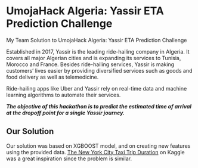 # UmojaHack Algeria: Yassir ETA Prediction Challenge
 My Team Solution to UmojaHack Algeria: Yassir ETA Prediction Challenge
 
 Established in 2017, Yassir is the leading ride-hailing company in Algeria. It covers all major Algerian cities and is expanding its services to Tunisia, Morocco and France. Besides ride-hailing services, Yassir is making customers’ lives easier by providing diversified services such as goods and food delivery as well as telemedicine.

Ride-hailing apps like Uber and Yassir rely on real-time data and machine learning algorithms to automate their services.

***The objective of this hackathon is to predict the estimated time of arrival at the dropoff point for a single Yassir journey.***

## Our Solution
Our solution was based on XGBOOST model, and on creating new features using the provided data. [The New York City Taxi Trip Duration](https://www.kaggle.com/c/nyc-taxi-trip-duration) on Kaggle was a great inspiration since the problem is similar.
 
